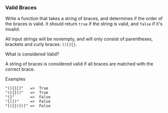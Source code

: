 ### Valid Braces

Write a function that takes a string of braces, and determines if the order of the braces is valid. It should return `true` if the string is valid, and `false` if it's invalid.

All input strings will be nonempty, and will only consist of parentheses, brackets and curly braces: `()[]{}`.


What is considered Valid?

A string of braces is considered valid if all braces are matched with the correct brace.


Examples
```
"(){}[]"   =>  True
"([{}])"   =>  True
"(}"       =>  False
"[(])"     =>  False
"[({})](]" =>  False
```
